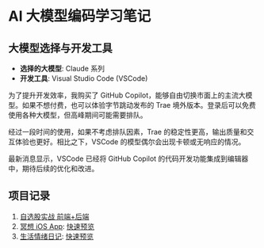 # AI 大模型编码学习笔记

## 大模型选择与开发工具

- **选择的大模型**: Claude 系列
- **开发工具**: Visual Studio Code (VSCode)

为了提升开发效率，我购买了 GitHub Copilot，能够自由切换市面上的主流大模型。如果不想付费，也可以体验字节跳动发布的 Trae 境外版本。登录后可以免费使用各种大模型，但高峰期间可能需要排队。

经过一段时间的使用，如果不考虑排队因素，Trae 的稳定性更高，输出质量和交互体验也更好。相比之下，VSCode 的模型偶尔会出现卡顿或无响应的情况。

最新消息显示，VSCode 已经将 GitHub Copilot 的代码开发功能集成到编辑器中，期待后续的优化和改进。

## 项目记录

1. [自选股实战 前端+后端](stock-watching-system/Readme.md)
2. [冥想 iOS App](ui-ux-ios-meditation-app/Readme.md): [快速预览](ui-ux-ios-meditation-app/meditation-app-prototype.html)
3. [生活情绪日记](ui-ux-ios-life-assistant-app/Readme.md): [快速预览](ui-ux-ios-life-assistant-app/canghe_app_prototype.html)
